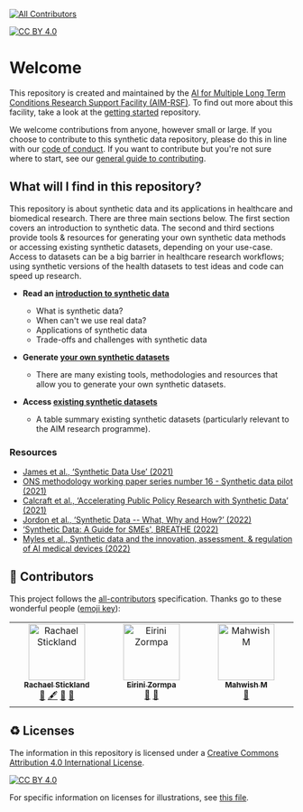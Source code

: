 <!-- ALL-CONTRIBUTORS-BADGE:START - Do not remove or modify this section -->
[![All Contributors](https://img.shields.io/badge/all_contributors-3-orange.svg?style=flat-square)](#contributors-)
<!-- ALL-CONTRIBUTORS-BADGE:END -->

[![CC BY 4.0][cc-by-shield]][cc-by]

# Welcome

This repository is created and maintained by the [AI for Multiple Long Term Conditions Research Support Facility (AIM-RSF)](https://www.turing.ac.uk/research/research-projects/ai-multiple-long-term-conditions-research-support-facility). To find out more about this facility, take a look at the [getting started](https://github.com/aim-rsf/Getting-Started) repository. 

We welcome contributions from anyone, however small or large. If you choose to contribute to this synthetic data repository, please do this in line with our [code of conduct](https://github.com/aim-rsf/Getting-Started/blob/main/CODE_OF_CONDUCT.md). If you want to contribute but you're not sure where to start, see our [general guide to contributing](https://github.com/aim-rsf/Getting-Started/blob/main/CONTRIBUTING.md).

<!--/Consider including AIM scriberia illustrations-->

## What will I find in this repository?

This repository is about synthetic data and its applications in healthcare and biomedical research. There are three main sections below. The first section covers an introduction to synthetic data. The second and third sections provide tools & resources for generating your own synthetic data methods or accessing existing synthetic datasets, depending on your use-case. Access to datasets can be a big barrier in healthcare research workflows; using synthetic versions of the health datasets to test ideas and code can speed up research.

- **Read an [introduction to synthetic data](1-synthetic-data-introduction.md)** 
   - What is synthetic data?
   - When can't we use real data?
   - Applications of synthetic data  
   - Trade-offs and challenges with synthetic data

- **Generate [your own synthetic datasets](2-synthetic-data-generation.md)** 
  - There are many existing tools, methodologies and resources that allow you to generate your own synthetic datasets. 

- **Access [existing synthetic datasets](3-synthetic-datasets-inventory.md)**
  - A table summary existing synthetic datasets (particularly relevant to the AIM research programme).

### Resources 

<!--/Change to proper citation formatting?-->

- [James et al., ‘Synthetic Data Use’ (2021)](https://doi.org/10.1007/s44163-021-00016-y)
- [ONS methodology working paper series number 16 - Synthetic data pilot (2021)](https://www.ons.gov.uk/methodology/methodologicalpublications/generalmethodology/onsworkingpaperseries/onsmethodologyworkingpaperseriesnumber16syntheticdatapilot)
- [Calcraft et al., ‘Accelerating Public Policy Research with Synthetic Data’ (2021)](https://www.adruk.org/fileadmin/uploads/adruk/Documents/Accelerating_public_policy_research_with_synthetic_data_December_2021.pdf)
- [Jordon et al., ‘Synthetic Data -- What, Why and How?’ (2022)](https://arxiv.org/pdf/2205.03257.pdf)
- [‘Synthetic Data: A Guide for SMEs', BREATHE (2022)](https://breathedatahub.com/news-opinion/synthetic-data-guide-smes)
- [Myles et al., Synthetic data and the innovation, assessment, & regulation of AI medical devices (2022)](https://cprd.com/sites/default/files/2022-12/Myles%20et%20al.%20preprint_2022.pdf)



## 🤝 Contributors 

This project follows the [all-contributors](https://github.com/all-contributors/all-contributors) specification. 
Thanks go to these wonderful people ([emoji key](https://allcontributors.org/docs/en/emoji-key)):

<!-- ALL-CONTRIBUTORS-LIST:START - Do not remove or modify this section -->
<!-- prettier-ignore-start -->
<!-- markdownlint-disable -->
<table>
  <tbody>
    <tr>
      <td align="center" valign="top" width="14.28%"><a href="http://linkedin.com/in/rstickland-phd"><img src="https://avatars.githubusercontent.com/u/50215726?v=4?s=100" width="100px;" alt="Rachael Stickland"/><br /><sub><b>Rachael Stickland</b></sub></a><br /><a href="#maintenance-RayStick" title="Maintenance">🚧</a> <a href="#content-RayStick" title="Content">🖋</a> <a href="#ideas-RayStick" title="Ideas, Planning, & Feedback">🤔</a> <a href="https://github.com/aim-rsf/Synthetic-Data/commits?author=RayStick" title="Documentation">📖</a></td>
      <td align="center" valign="top" width="14.28%"><a href="https://github.com/eirini-zormpa"><img src="https://avatars.githubusercontent.com/u/30151074?v=4?s=100" width="100px;" alt="Eirini Zormpa"/><br /><sub><b>Eirini Zormpa</b></sub></a><br /><a href="#ideas-eirini-zormpa" title="Ideas, Planning, & Feedback">🤔</a> <a href="https://github.com/aim-rsf/Synthetic-Data/pulls?q=is%3Apr+reviewed-by%3Aeirini-zormpa" title="Reviewed Pull Requests">👀</a></td>
      <td align="center" valign="top" width="14.28%"><a href="https://github.com/Rainiefantasy"><img src="https://avatars.githubusercontent.com/u/43926907?v=4?s=100" width="100px;" alt="Mahwish M"/><br /><sub><b>Mahwish M</b></sub></a><br /><a href="#ideas-Rainiefantasy" title="Ideas, Planning, & Feedback">🤔</a></td>
    </tr>
  </tbody>
</table>

<!-- markdownlint-restore -->
<!-- prettier-ignore-end -->

<!-- ALL-CONTRIBUTORS-LIST:END -->
<!-- prettier-ignore-start -->
<!-- markdownlint-disable -->

<!-- markdownlint-restore -->
<!-- prettier-ignore-end -->

<!-- ALL-CONTRIBUTORS-LIST:END -->

## ♻️ Licenses

The information in this repository is licensed under a [Creative Commons Attribution 4.0 International License][cc-by].

[![CC BY 4.0][cc-by-image]][cc-by]

[cc-by]: http://creativecommons.org/licenses/by/4.0/
[cc-by-image]: https://i.creativecommons.org/l/by/4.0/88x31.png
[cc-by-shield]: https://img.shields.io/badge/License-CC%20BY%204.0-lightgrey.svg

For specific information on licenses for illustrations, see [this file](illustrations/README.md).
